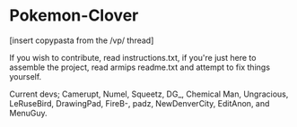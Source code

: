 # Pokemon-Clover
[insert copypasta from the /vp/ thread]

If you wish to contribute, read instructions.txt, if you're just here to assemble the project, read armips readme.txt and attempt to fix things yourself.

Current devs; Camerupt, Numel, Squeetz, DG_, Chemical Man, Ungracious, LeRuseBird, DrawingPad, FireB-, padz, NewDenverCity, EditAnon, and MenuGuy.
